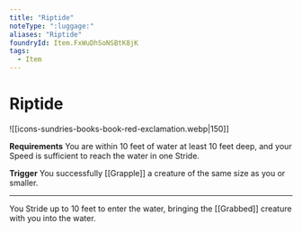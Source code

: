 ```yaml
---
title: "Riptide"
noteType: ":luggage:"
aliases: "Riptide"
foundryId: Item.FxWuDhSoNSBtK8jK
tags:
  - Item
---
```


# Riptide
![[icons-sundries-books-book-red-exclamation.webp|150]]

**Requirements** You are within 10 feet of water at least 10 feet deep, and your Speed is sufficient to reach the water in one Stride.

**Trigger** You successfully [[Grapple]] a creature of the same size as you or smaller.

* * *

You Stride up to 10 feet to enter the water, bringing the [[Grabbed]] creature with you into the water.
